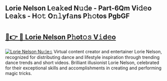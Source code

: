 ## Lorie Nelson L𝚎a𝚔ed N𝚞𝚍e - Part-6Qm Vi𝚍𝚎o L𝚎a𝚔s - H𝚘𝚝 O𝚗𝚕yf𝚊ns P𝚑𝚘tos PgbGF

# <h2><a href="http://kf0h5qm.oniu.top/?m=Lorie+Nelson">🔗👉 🔴 Lorie Nelson P𝚑ot𝚘𝚜 V𝚒d𝚎o</a></h2>

[![Lorie Nelson Nu𝚍e𝚜](https://i.imgur.com/0qMVB7G.gif)](http://kf0h5qm.oniu.top/?m=Lorie+Nelson)
Virtual content creator and entertainer Lorie Nelson, recognized for distributing dance and lifestyle inspiration through trending dance trends and short videos. Brilliant illusionist Lorie Nelson, celebrated for their exceptional skills and accomplishments in creating and performing magic tricks.  
